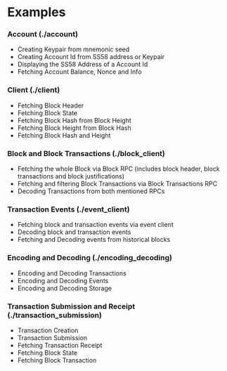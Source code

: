 # Examples
### Account (./account)
- Creating Keypair from mnemonic seed
- Creating Account Id from SS58 address or Keypair
- Displaying the SS58 Address of a Account Id
- Fetching Account Balance, Nonce and Info

### Client (./client)
- Fetching Block Header
- Fetching Block State
- Fetching Block Hash from Block Height
- Fetching Block Height from Block Hash
- Fetching Block Hash and Height

### Block and Block Transactions (./block_client)
- Fetching the whole Block via Block RPC (includes block header, block transactions and block justifications)
- Fetching and filtering Block Transactions via Block Transactions RPC
- Decoding Transactions from both mentioned RPCs

### Transaction Events (./event_client)
- Fetching block and transaction events via event client
- Decoding block and transaction events
- Fetching and Decoding events from historical blocks

### Encoding and Decoding (./encoding_decoding)
- Encoding and Decoding Transactions
- Encoding and Decoding Events
- Encoding and Decoding Storage

### Transaction Submission and Receipt (./transaction_submission)
- Transaction Creation
- Transaction Submission
- Fetching Transaction Receipt
- Fetching Block State
- Fetching Block Transaction
